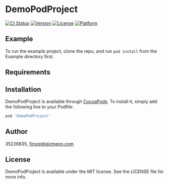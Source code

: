 # DemoPodProject

[![CI Status](https://img.shields.io/travis/35226835/DemoPodProject.svg?style=flat)](https://travis-ci.org/35226835/DemoPodProject)
[![Version](https://img.shields.io/cocoapods/v/DemoPodProject.svg?style=flat)](https://cocoapods.org/pods/DemoPodProject)
[![License](https://img.shields.io/cocoapods/l/DemoPodProject.svg?style=flat)](https://cocoapods.org/pods/DemoPodProject)
[![Platform](https://img.shields.io/cocoapods/p/DemoPodProject.svg?style=flat)](https://cocoapods.org/pods/DemoPodProject)

## Example

To run the example project, clone the repo, and run `pod install` from the Example directory first.

## Requirements

## Installation

DemoPodProject is available through [CocoaPods](https://cocoapods.org). To install
it, simply add the following line to your Podfile:

```ruby
pod 'DemoPodProject'
```

## Author

35226835, firoze@gizmeon.com

## License

DemoPodProject is available under the MIT license. See the LICENSE file for more info.
